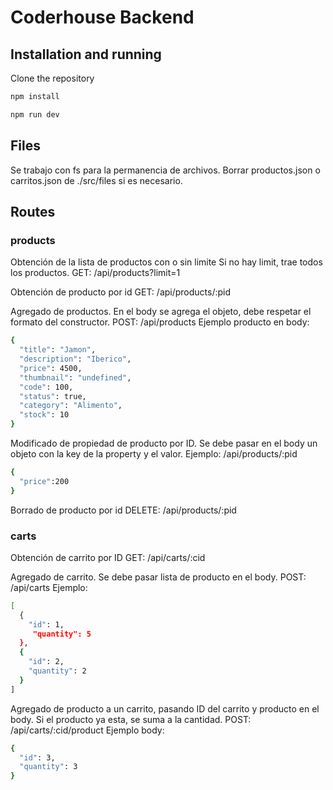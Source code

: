 # Coderhouse Backend

## Installation and running

Clone the repository

```bash
npm install
```

```bash
npm run dev
```

## Files

Se trabajo con fs para la permanencia de archivos. Borrar productos.json o carritos.json de ./src/files si es necesario.

## Routes

### products

Obtención de la lista de productos con o sin limite
Si no hay limit, trae todos los productos.
GET: /api/products?limit=1

Obtención de producto por id
GET: /api/products/:pid

Agregado de productos. En el body se agrega el objeto, debe respetar el formato del constructor.
POST: /api/products
Ejemplo producto en body:

```bash
{
  "title": "Jamon",
  "description": "Iberico",
  "price": 4500,
  "thumbnail": "undefined",
  "code": 100,
  "status": true,
  "category": "Alimento",
  "stock": 10
}
```

Modificado de propiedad de producto por ID. Se debe pasar en el body un objeto con la key de la property y el valor. Ejemplo:
/api/products/:pid

```bash
{
  "price":200
}
```

Borrado de producto por id
DELETE: /api/products/:pid

### carts

Obtención de carrito por ID
GET: /api/carts/:cid

Agregado de carrito. Se debe pasar lista de producto en el body.
POST: /api/carts
Ejemplo:

```bash
[
  {
    "id": 1,
     "quantity": 5
  },
  {
    "id": 2,
    "quantity": 2
  }
]
```

Agregado de producto a un carrito, pasando ID del carrito y producto en el body. Si el producto ya esta, se suma a la cantidad.
POST: /api/carts/:cid/product
Ejemplo body:

```bash
{
  "id": 3,
  "quantity": 3
}
```
